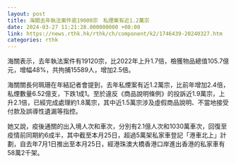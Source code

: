 ```yaml
---
layout: post
title: 海關去年執法案件逾19000宗　私煙案有近1.2萬宗
date: 2024-03-27 11:21:28.000000000 +08:00
link: https://news.rthk.hk/rthk/ch/component/k2/1746439-20240327.htm
categories: rthk
---
```


海關表示，去年執法案件有19120宗，比2022年上升1.7倍，檢獲物品總值105.7億元，增幅48%，共拘捕15589人，增加2.5倍。

海關關長何珮珊在年結記者會提到，去年私煙案有近1.2萬宗，比前年增加2.4倍，私煙數量6.52億支，下跌1成1。至於違反《商品說明條例》的投訴近1.9萬宗，上升2.1倍，已經完成處理約1.8萬宗，其中近1.5萬宗涉及虛假商品說明、不當地接受付款及誤導性遺漏等指控。

她又說，疫後通關的出入境人次和車次，分別有2.1億人次和1030萬車次，回復至疫情前同期約6成半，其中截至本月25日，超過5萬架私家車登記「港車北上」計劃，自去年7月1日推出至本月25日，經港珠澳大橋香港口岸進出香港的私家車有58萬2千架。
